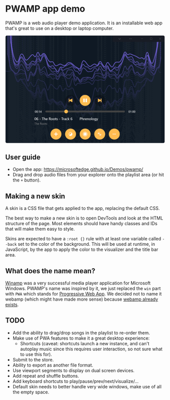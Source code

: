 # PWAMP app demo

PWAMP is a web audio player demo application. It is an installable web app that's great to use on a desktop or laptop computer.

![Screenshot of the pwamp app](screenshot.png)

## User guide

* Open the app: https://microsoftedge.github.io/Demos/pwamp/
* Drag and drop audio files from your explorer onto the playlist area (or hit the `+` button).

## Making a new skin

A skin is a CSS file that gets applied to the app, replacing the default CSS.

The best way to make a new skin is to open DevTools and look at the HTML structure of the page. Most elements should have handy classes and IDs that will make them easy to style.

Skins are expected to have a `:root {}` rule with at least one variable called `--back` set to the color of the background. This will be used at runtime, in JavaScript, by the app to apply the color to the visualizer and the title bar area.

## What does the name mean?

[Winamp](https://en.wikipedia.org/wiki/Winamp) was a very successful media player application for Microsoft Windows. PWAMP's name was inspired by it, we just replaced the `win` part with `PWA` which stands for [Progressive Web App](https://docs.microsoft.com/microsoft-edge/progressive-web-apps-chromium/). We decided not to name it webamp (which might have made more sense) because [webamp already exists](https://webamp.org/).

## TODO

* Add the ability to drag/drop songs in the playlist to re-order them.
* Make use of PWA features to make it a great desktop experience:
  * Shortcuts (caveat: shortcuts launch a new instance, and can't autoplay music since this requires user interaction, so not sure what to use this for).
* Submit to the store.
* Ability to export as another file format.
* Use viewport segments to display on dual screen devices.
* Add repeat and shuffle buttons.
* Add keyboard shortcuts to play/pause/prev/next/visualize/...
* Default skin needs to better handle very wide windows, make use of all the empty space.
